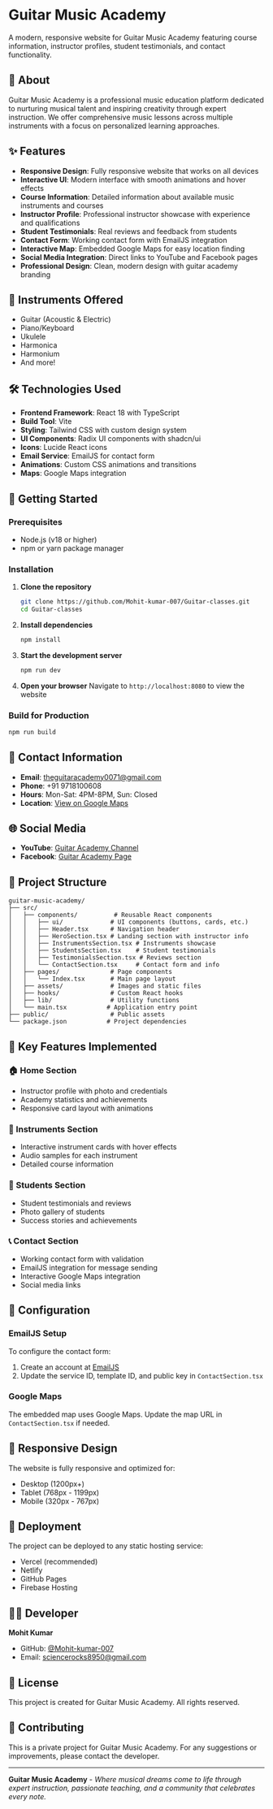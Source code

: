 # Guitar Music Academy

A modern, responsive website for Guitar Music Academy featuring course information, instructor profiles, student testimonials, and contact functionality.

## 🎵 About

Guitar Music Academy is a professional music education platform dedicated to nurturing musical talent and inspiring creativity through expert instruction. We offer comprehensive music lessons across multiple instruments with a focus on personalized learning approaches.

## ✨ Features

- **Responsive Design**: Fully responsive website that works on all devices
- **Interactive UI**: Modern interface with smooth animations and hover effects
- **Course Information**: Detailed information about available music instruments and courses
- **Instructor Profile**: Professional instructor showcase with experience and qualifications
- **Student Testimonials**: Real reviews and feedback from students
- **Contact Form**: Working contact form with EmailJS integration
- **Interactive Map**: Embedded Google Maps for easy location finding
- **Social Media Integration**: Direct links to YouTube and Facebook pages
- **Professional Design**: Clean, modern design with guitar academy branding

## 🎸 Instruments Offered

- Guitar (Acoustic & Electric)
- Piano/Keyboard
- Ukulele
- Harmonica
- Harmonium
- And more!

## 🛠️ Technologies Used

- **Frontend Framework**: React 18 with TypeScript
- **Build Tool**: Vite
- **Styling**: Tailwind CSS with custom design system
- **UI Components**: Radix UI components with shadcn/ui
- **Icons**: Lucide React icons
- **Email Service**: EmailJS for contact form
- **Animations**: Custom CSS animations and transitions
- **Maps**: Google Maps integration

## 🚀 Getting Started

### Prerequisites

- Node.js (v18 or higher)
- npm or yarn package manager

### Installation

1. **Clone the repository**
   ```bash
   git clone https://github.com/Mohit-kumar-007/Guitar-classes.git
   cd Guitar-classes
   ```

2. **Install dependencies**
   ```bash
   npm install
   ```

3. **Start the development server**
   ```bash
   npm run dev
   ```

4. **Open your browser**
   Navigate to `http://localhost:8080` to view the website

### Build for Production

```bash
npm run build
```

## 📧 Contact Information

- **Email**: theguitaracademy0071@gmail.com
- **Phone**: +91 9718100608
- **Hours**: Mon-Sat: 4PM-8PM, Sun: Closed
- **Location**: [View on Google Maps](https://maps.app.goo.gl/7wDTRYhXdnWBWhKc7)

## 🌐 Social Media

- **YouTube**: [Guitar Academy Channel](https://youtube.com/@youryoutubechannel)
- **Facebook**: [Guitar Academy Page](https://facebook.com/yourfacebookpage)

## 📁 Project Structure

```
guitar-music-academy/
├── src/
│   ├── components/          # Reusable React components
│   │   ├── ui/             # UI components (buttons, cards, etc.)
│   │   ├── Header.tsx      # Navigation header
│   │   ├── HeroSection.tsx # Landing section with instructor info
│   │   ├── InstrumentsSection.tsx # Instruments showcase
│   │   ├── StudentsSection.tsx    # Student testimonials
│   │   ├── TestimonialsSection.tsx # Reviews section
│   │   └── ContactSection.tsx     # Contact form and info
│   ├── pages/              # Page components
│   │   └── Index.tsx       # Main page layout
│   ├── assets/             # Images and static files
│   ├── hooks/              # Custom React hooks
│   ├── lib/                # Utility functions
│   └── main.tsx           # Application entry point
├── public/                 # Public assets
└── package.json           # Project dependencies
```

## 🎯 Key Features Implemented

### 🏠 Home Section
- Instructor profile with photo and credentials
- Academy statistics and achievements
- Responsive card layout with animations

### 🎼 Instruments Section
- Interactive instrument cards with hover effects
- Audio samples for each instrument
- Detailed course information

### 👥 Students Section
- Student testimonials and reviews
- Photo gallery of students
- Success stories and achievements

### 📞 Contact Section
- Working contact form with validation
- EmailJS integration for message sending
- Interactive Google Maps integration
- Social media links

## 🔧 Configuration

### EmailJS Setup
To configure the contact form:
1. Create an account at [EmailJS](https://www.emailjs.com/)
2. Update the service ID, template ID, and public key in `ContactSection.tsx`

### Google Maps
The embedded map uses Google Maps. Update the map URL in `ContactSection.tsx` if needed.

## 📱 Responsive Design

The website is fully responsive and optimized for:
- Desktop (1200px+)
- Tablet (768px - 1199px)
- Mobile (320px - 767px)

## 🚀 Deployment

The project can be deployed to any static hosting service:
- Vercel (recommended)
- Netlify
- GitHub Pages
- Firebase Hosting

## 👨‍💻 Developer

**Mohit Kumar**
- GitHub: [@Mohit-kumar-007](https://github.com/Mohit-kumar-007)
- Email: sciencerocks8950@gmail.com

## 📄 License

This project is created for Guitar Music Academy. All rights reserved.

## 🤝 Contributing

This is a private project for Guitar Music Academy. For any suggestions or improvements, please contact the developer.

---

**Guitar Music Academy** - *Where musical dreams come to life through expert instruction, passionate teaching, and a community that celebrates every note.*